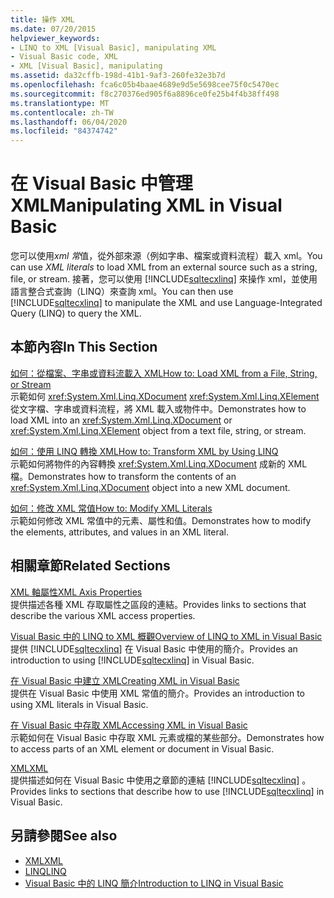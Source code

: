 ```yaml
---
title: 操作 XML
ms.date: 07/20/2015
helpviewer_keywords:
- LINQ to XML [Visual Basic], manipulating XML
- Visual Basic code, XML
- XML [Visual Basic], manipulating
ms.assetid: da32cffb-198d-41b1-9af3-260fe32e3b7d
ms.openlocfilehash: fca6c05b4baae4689e9d5e5698cee75f0c5470ec
ms.sourcegitcommit: f8c270376ed905f6a8896ce0fe25b4f4b38ff498
ms.translationtype: MT
ms.contentlocale: zh-TW
ms.lasthandoff: 06/04/2020
ms.locfileid: "84374742"
---
```

# <a name="manipulating-xml-in-visual-basic"></a><span data-ttu-id="e1c2d-102">在 Visual Basic 中管理 XML</span><span class="sxs-lookup"><span data-stu-id="e1c2d-102">Manipulating XML in Visual Basic</span></span>
<span data-ttu-id="e1c2d-103">您可以使用*xml 常*值，從外部來源（例如字串、檔案或資料流程）載入 xml。</span><span class="sxs-lookup"><span data-stu-id="e1c2d-103">You can use *XML literals* to load XML from an external source such as a string, file, or stream.</span></span> <span data-ttu-id="e1c2d-104">接著，您可以使用 [!INCLUDE[sqltecxlinq](~/includes/sqltecxlinq-md.md)] 來操作 xml，並使用語言整合式查詢（LINQ）來查詢 xml。</span><span class="sxs-lookup"><span data-stu-id="e1c2d-104">You can then use [!INCLUDE[sqltecxlinq](~/includes/sqltecxlinq-md.md)] to manipulate the XML and use Language-Integrated Query (LINQ) to query the XML.</span></span>  
  
## <a name="in-this-section"></a><span data-ttu-id="e1c2d-105">本節內容</span><span class="sxs-lookup"><span data-stu-id="e1c2d-105">In This Section</span></span>  
 [<span data-ttu-id="e1c2d-106">如何：從檔案、字串或資料流載入 XML</span><span class="sxs-lookup"><span data-stu-id="e1c2d-106">How to: Load XML from a File, String, or Stream</span></span>](how-to-load-xml-from-a-file-string-or-stream.md)  
 <span data-ttu-id="e1c2d-107">示範如何 <xref:System.Xml.Linq.XDocument> <xref:System.Xml.Linq.XElement> 從文字檔、字串或資料流程，將 XML 載入或物件中。</span><span class="sxs-lookup"><span data-stu-id="e1c2d-107">Demonstrates how to load XML into an <xref:System.Xml.Linq.XDocument> or <xref:System.Xml.Linq.XElement> object from a text file, string, or stream.</span></span>  
  
 [<span data-ttu-id="e1c2d-108">如何：使用 LINQ 轉換 XML</span><span class="sxs-lookup"><span data-stu-id="e1c2d-108">How to: Transform XML by Using LINQ</span></span>](how-to-transform-xml-by-using-linq.md)  
 <span data-ttu-id="e1c2d-109">示範如何將物件的內容轉換 <xref:System.Xml.Linq.XDocument> 成新的 XML 檔。</span><span class="sxs-lookup"><span data-stu-id="e1c2d-109">Demonstrates how to transform the contents of an <xref:System.Xml.Linq.XDocument> object into a new XML document.</span></span>  
  
 [<span data-ttu-id="e1c2d-110">如何：修改 XML 常值</span><span class="sxs-lookup"><span data-stu-id="e1c2d-110">How to: Modify XML Literals</span></span>](how-to-modify-xml-literals.md)  
 <span data-ttu-id="e1c2d-111">示範如何修改 XML 常值中的元素、屬性和值。</span><span class="sxs-lookup"><span data-stu-id="e1c2d-111">Demonstrates how to modify the elements, attributes, and values in an XML literal.</span></span>  
  
## <a name="related-sections"></a><span data-ttu-id="e1c2d-112">相關章節</span><span class="sxs-lookup"><span data-stu-id="e1c2d-112">Related Sections</span></span>  
 [<span data-ttu-id="e1c2d-113">XML 軸屬性</span><span class="sxs-lookup"><span data-stu-id="e1c2d-113">XML Axis Properties</span></span>](../../../language-reference/xml-axis/index.md)  
 <span data-ttu-id="e1c2d-114">提供描述各種 XML 存取屬性之區段的連結。</span><span class="sxs-lookup"><span data-stu-id="e1c2d-114">Provides links to sections that describe the various XML access properties.</span></span>  
  
 [<span data-ttu-id="e1c2d-115">Visual Basic 中的 LINQ to XML 概觀</span><span class="sxs-lookup"><span data-stu-id="e1c2d-115">Overview of LINQ to XML in Visual Basic</span></span>](overview-of-linq-to-xml.md)  
 <span data-ttu-id="e1c2d-116">提供 [!INCLUDE[sqltecxlinq](~/includes/sqltecxlinq-md.md)] 在 Visual Basic 中使用的簡介。</span><span class="sxs-lookup"><span data-stu-id="e1c2d-116">Provides an introduction to using [!INCLUDE[sqltecxlinq](~/includes/sqltecxlinq-md.md)] in Visual Basic.</span></span>  
  
 [<span data-ttu-id="e1c2d-117">在 Visual Basic 中建立 XML</span><span class="sxs-lookup"><span data-stu-id="e1c2d-117">Creating XML in Visual Basic</span></span>](creating-xml.md)  
 <span data-ttu-id="e1c2d-118">提供在 Visual Basic 中使用 XML 常值的簡介。</span><span class="sxs-lookup"><span data-stu-id="e1c2d-118">Provides an introduction to using XML literals in Visual Basic.</span></span>  
  
 [<span data-ttu-id="e1c2d-119">在 Visual Basic 中存取 XML</span><span class="sxs-lookup"><span data-stu-id="e1c2d-119">Accessing XML in Visual Basic</span></span>](accessing-xml.md)  
 <span data-ttu-id="e1c2d-120">示範如何在 Visual Basic 中存取 XML 元素或檔的某些部分。</span><span class="sxs-lookup"><span data-stu-id="e1c2d-120">Demonstrates how to access parts of an XML element or document in Visual Basic.</span></span>  
  
 [<span data-ttu-id="e1c2d-121">XML</span><span class="sxs-lookup"><span data-stu-id="e1c2d-121">XML</span></span>](index.md)  
 <span data-ttu-id="e1c2d-122">提供描述如何在 Visual Basic 中使用之章節的連結 [!INCLUDE[sqltecxlinq](~/includes/sqltecxlinq-md.md)] 。</span><span class="sxs-lookup"><span data-stu-id="e1c2d-122">Provides links to sections that describe how to use [!INCLUDE[sqltecxlinq](~/includes/sqltecxlinq-md.md)] in Visual Basic.</span></span>  
  
## <a name="see-also"></a><span data-ttu-id="e1c2d-123">另請參閱</span><span class="sxs-lookup"><span data-stu-id="e1c2d-123">See also</span></span>

- [<span data-ttu-id="e1c2d-124">XML</span><span class="sxs-lookup"><span data-stu-id="e1c2d-124">XML</span></span>](index.md)
- [<span data-ttu-id="e1c2d-125">LINQ</span><span class="sxs-lookup"><span data-stu-id="e1c2d-125">LINQ</span></span>](../linq/index.md)
- [<span data-ttu-id="e1c2d-126">Visual Basic 中的 LINQ 簡介</span><span class="sxs-lookup"><span data-stu-id="e1c2d-126">Introduction to LINQ in Visual Basic</span></span>](../linq/introduction-to-linq.md)
